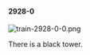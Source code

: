 #### 2928-0
![train-2928-0-0.png](https://github.com/lil-lab/nlvr/raw/master/nlvr/train/images/29/train-2928-0-0.png "train-2928-0-0.png")

There is a black tower.
